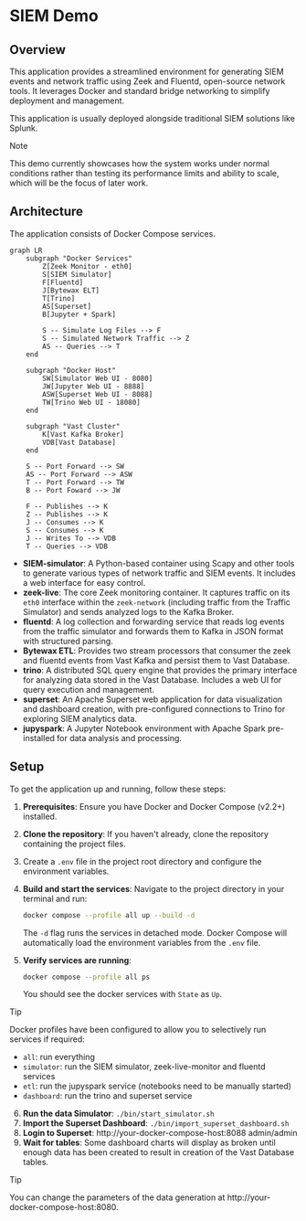 # SIEM Demo

## Overview

This application provides a streamlined environment for generating SIEM events and network traffic using Zeek and Fluentd, open-source network tools. It leverages Docker and standard bridge networking to simplify deployment and management.

This application is usually deployed alongside traditional SIEM solutions like Splunk.

> [!NOTE]
> This demo currently showcases how the system works under normal conditions rather than testing its performance limits and ability to scale, which will be the focus of later work.

## Architecture

The application consists of Docker Compose services.

```mermaid
graph LR
    subgraph "Docker Services"
        Z[Zeek Monitor - eth0]
        S[SIEM Simulator]
        F[Fluentd]
        J[Bytewax ELT]
        T[Trino]
        AS[Superset]
        B[Jupyter + Spark]

        S -- Simulate Log Files --> F
        S -- Simulated Network Traffic --> Z
        AS -- Queries --> T
    end

    subgraph "Docker Host"
        SW[Simulator Web UI - 8080]
        JW[Jupyter Web UI - 8888]
        ASW[Superset Web UI - 8088]
        TW[Trino Web UI - 18080]
    end

    subgraph "Vast Cluster"
        K[Vast Kafka Broker]
        VDB[Vast Database]
    end

    S -- Port Forward --> SW
    AS -- Port Forward --> ASW
    T -- Port Forward --> TW
    B -- Port Foward --> JW

    F -- Publishes --> K
    Z -- Publishes --> K
    J -- Consumes --> K
    S -- Consumes --> K
    J -- Writes To --> VDB
    T -- Queries --> VDB
```

-   **SIEM-simulator**: A Python-based container using Scapy and other tools to generate various types of network traffic and SIEM events. It includes a web interface for easy control.
-   **zeek-live**: The core Zeek monitoring container. It captures traffic on its `eth0` interface within the `zeek-network` (including traffic from the Traffic Simulator) and sends analyzed logs to the Kafka Broker.
-   **fluentd**: A log collection and forwarding service that reads log events from the traffic simulator and forwards them to Kafka in JSON format with structured parsing.
-   **Bytewax ETL**: Provides two stream processors that consumer the zeek and fluentd events from Vast Kafka and persist them to Vast Database.
-   **trino**: A distributed SQL query engine that provides the primary interface for analyzing data stored in the Vast Database. Includes a web UI for query execution and management.
-   **superset**: An Apache Superset web application for data visualization and dashboard creation, with pre-configured connections to Trino for exploring SIEM analytics data.
-   **jupyspark**: A Jupyter Notebook environment with Apache Spark pre-installed for data analysis and processing.

## Setup

To get the application up and running, follow these steps:

1.  **Prerequisites**: Ensure you have Docker and Docker Compose (v2.2+) installed.

2.  **Clone the repository**: If you haven't already, clone the repository containing the project files.
3.  Create a `.env` file in the project root directory and configure the environment variables.
4.  **Build and start the services**: Navigate to the project directory in your terminal and run:
    ```bash
    docker compose --profile all up --build -d
    ```
    The `-d` flag runs the services in detached mode.
    Docker Compose will automatically load the environment variables from the `.env` file.
5.  **Verify services are running**:
    ```bash
    docker compose --profile all ps
    ```
    You should see the docker services with `State` as `Up`.

> [!TIP]
> Docker profiles have been configured to allow you to selectively run services if required:
>  - `all`: run everything
>  - `simulator`: run the SIEM simulator, zeek-live-monitor and fluentd services
>  - `etl`: run the jupyspark service (notebooks need to be manually started)
>  - `dashboard`: run the trino and superset service


6. **Run the data Simulator**: `./bin/start_simulator.sh`
7. **Import the Superset Dashboard**: `./bin/import_superset_dashboard.sh`
8. **Login to Superset**: http://your-docker-compose-host:8088 admin/admin
9. **Wait for tables**: Some dashboard charts will display as broken until enough data has been created to result in creation of the Vast Database tables.

> [!TIP]
> You can change the parameters of the data generation at http://your-docker-compose-host:8080.
